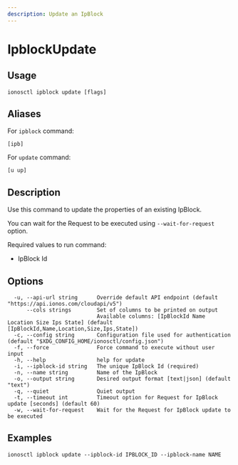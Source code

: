 ```yaml
---
description: Update an IpBlock
---
```


# IpblockUpdate

## Usage

```text
ionosctl ipblock update [flags]
```

## Aliases

For `ipblock` command:
```text
[ipb]
```

For `update` command:
```text
[u up]
```

## Description

Use this command to update the properties of an existing IpBlock.

You can wait for the Request to be executed using `--wait-for-request` option.

Required values to run command:

* IpBlock Id

## Options

```text
  -u, --api-url string      Override default API endpoint (default "https://api.ionos.com/cloudapi/v5")
      --cols strings        Set of columns to be printed on output 
                            Available columns: [IpBlockId Name Location Size Ips State] (default [IpBlockId,Name,Location,Size,Ips,State])
  -c, --config string       Configuration file used for authentication (default "$XDG_CONFIG_HOME/ionosctl/config.json")
  -f, --force               Force command to execute without user input
  -h, --help                help for update
  -i, --ipblock-id string   The unique IpBlock Id (required)
  -n, --name string         Name of the IpBlock
  -o, --output string       Desired output format [text|json] (default "text")
  -q, --quiet               Quiet output
  -t, --timeout int         Timeout option for Request for IpBlock update [seconds] (default 60)
  -w, --wait-for-request    Wait for the Request for IpBlock update to be executed
```

## Examples

```text
ionosctl ipblock update --ipblock-id IPBLOCK_ID --ipblock-name NAME
```

